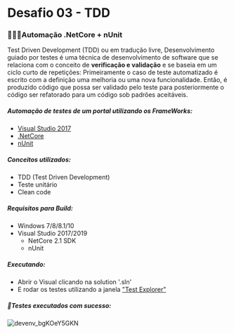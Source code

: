 # Desafio 03 - TDD
### 👨🏻‍💻Automação .NetCore + nUnit
Test Driven Development (TDD) ou em tradução livre, Desenvolvimento guiado por testes é uma técnica de desenvolvimento de software que se relaciona com o conceito de **verificação e validação** e se baseia em um ciclo curto de repetições: Primeiramente o caso de teste automatizado é escrito com a definição uma melhoria ou uma nova funcionalidade.
Então, é produzido código que possa ser validado pelo teste para posteriormente o código ser refatorado para um código sob padrões aceitáveis. 

##### Automação de testes de um portal utilizando os FrameWorks:
 - [Visual Studio 2017](https://my.visualstudio.com/Downloads?q=)
 - [.NetCore](https://dotnet.microsoft.com/download)
 - [nUnit](https://nunit.org/)

 ##### Conceitos utilizados:
 - TDD (Test Driven Development)
 - Teste unitário
 - Clean code
 
 ##### Requisitos para Build:
 - Windows 7/8/8.1/10
 - Visual Studio 2017/2019
   +  NetCore 2.1 SDK
   +  nUnit
    
 ##### Executando:
 - Abrir o Visual clicando na solution '.sln'
 - E rodar os testes utilizando a janela ["Test Explorer"](https://docs.microsoft.com/pt-br/visualstudio/test/run-unit-tests-with-test-explorer?view=vs-2019)

 ##### 🤖Testes executados com sucesso:
 ![devenv_bgKOeY5GKN](https://user-images.githubusercontent.com/9616953/79603158-2fab7d00-80c2-11ea-96db-a33b2e0f3ee6.png)
